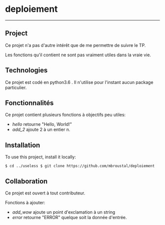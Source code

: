 # deploiement
***

## Project
Ce projet n'a pas d'autre intérêt que de me permettre de suivre le TP. 

Les fonctions qu'il contient ne sont pas vraiment utiles dans la vraie vie. 

## Technologies
Ce projet est codé en python3.6 . Il n'utilise pour l'instant aucun package particulier.

## Fonctionnalités
Ce projet contient plusieurs fonctions à objectifs peu utiles:
* *hello* retourne "Hello, World!"
* *add_2* ajoute 2 à un entier n.

## Installation
To use this project, install it locally:


``
$ cd ../useless
$ git clone https://github.com/mbroustal/deploiement
``

## Collaboration
Ce projet est ouvert à tout contributeur. 

Fonctions à ajouter:
* *add_wow* ajoute un point d'exclamation à un string
* *error* retourne "ERROR" quelque soit la donnée d'entrée.

